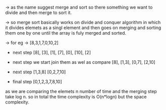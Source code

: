-> as the name suggest merge and sort so there something we want to divide and then merge to sort it.

-> so merge sort basically works on divide and conquer algorithm in which it divides elemets as a singl element and then goes on merging and sorting them one by one until the array is fuly merged and sorted.

-> for eg -> [8,3,1,7,0,10,2]

- next step
[8], [3], [1], [7], [0], [10], [2] 

- next step we start join them as wel as compare
[8], [1,3], [0,7], [2,10]

- next step 
[1,3,8] [0,2,7,10]

- final step
[0,1,2,3,7,8,10]

as we are comparing the elemets n number of time and the merging step take log n.
so in total the time complexity is O(n*logn) 
but the space complexity.